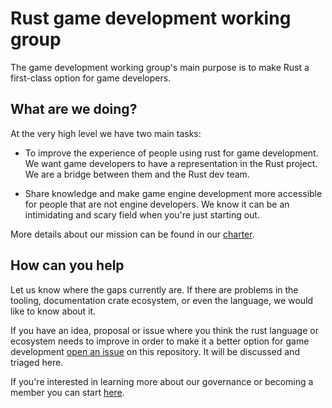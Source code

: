 
# Rust game development working group

The game development working group's main purpose is to make Rust a first-class option for game developers.

## What are we doing?

At the very high level we have two main tasks:

* To improve the experience of people using rust for game development. 
We want game developers to have a representation in the Rust project.
We are a bridge between them and the Rust dev team.

* Share knowledge and make game engine development more accessible for people that are not engine developers. We know it can be an intimidating and scary field when you're just starting out.

More details about our mission can be found in our [charter](charter.md).

## How can you help

Let us know where the gaps currently are. If there are problems in the tooling, documentation crate ecosystem, or even the language, we would like to know about it.

If you have an idea, proposal or issue where you think the rust language or ecosystem needs to improve in order to make it a better option for game development [open an issue][issue] on this repository. It will be discussed and triaged here.

If you're interested in learning more about our governance or becoming a member you can start [here](GOVERNANCE.md).

[issue]: https://github.com/rust-gamedev/wg/issues/new